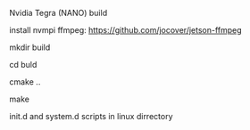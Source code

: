 

Nvidia Tegra (NANO) build


install nvmpi ffmpeg: https://github.com/jocover/jetson-ffmpeg

mkdir build

cd buld

cmake ..

make 


init.d and system.d scripts in linux dirrectory
